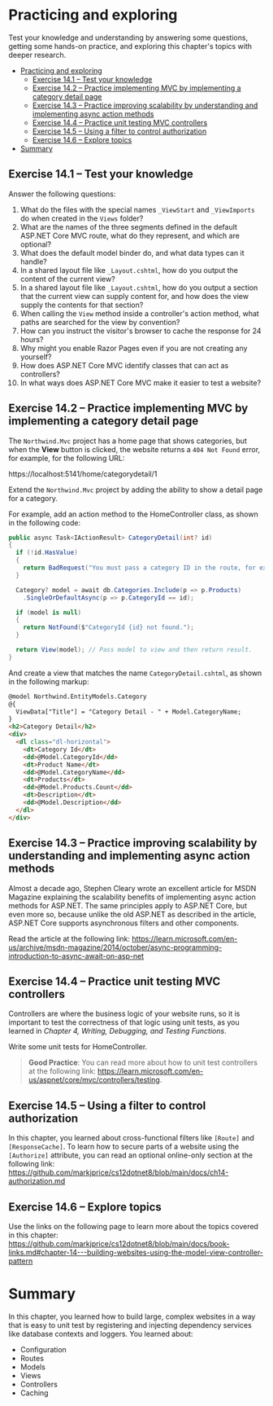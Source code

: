 # Practicing and exploring

Test your knowledge and understanding by answering some questions, getting some hands-on practice, and exploring this chapter's topics with deeper research.

- [Practicing and exploring](#practicing-and-exploring)
  - [Exercise 14.1 – Test your knowledge](#exercise-141--test-your-knowledge)
  - [Exercise 14.2 – Practice implementing MVC by implementing a category detail page](#exercise-142--practice-implementing-mvc-by-implementing-a-category-detail-page)
  - [Exercise 14.3 – Practice improving scalability by understanding and implementing async action methods](#exercise-143--practice-improving-scalability-by-understanding-and-implementing-async-action-methods)
  - [Exercise 14.4 – Practice unit testing MVC controllers](#exercise-144--practice-unit-testing-mvc-controllers)
  - [Exercise 14.5 – Using a filter to control authorization](#exercise-145--using-a-filter-to-control-authorization)
  - [Exercise 14.6 – Explore topics](#exercise-146--explore-topics)
- [Summary](#summary)


## Exercise 14.1 – Test your knowledge

Answer the following questions:

1.	What do the files with the special names `_ViewStart` and `_ViewImports` do when created in the `Views` folder?
2.	What are the names of the three segments defined in the default ASP.NET Core MVC route, what do they represent, and which are optional?
3.	What does the default model binder do, and what data types can it handle?
4.	In a shared layout file like `_Layout.cshtml`, how do you output the content of the current view?
5.	In a shared layout file like `_Layout.cshtml`, how do you output a section that the current view can supply content for, and how does the view supply the contents for that section?
6.	When calling the `View` method inside a controller's action method, what paths are searched for the view by convention?
7.	How can you instruct the visitor's browser to cache the response for 24 hours?
8.	Why might you enable Razor Pages even if you are not creating any yourself?
9.	How does ASP.NET Core MVC identify classes that can act as controllers?
10.	In what ways does ASP.NET Core MVC make it easier to test a website?

## Exercise 14.2 – Practice implementing MVC by implementing a category detail page

The `Northwind.Mvc` project has a home page that shows categories, but when the **View** button is clicked, the website returns a `404 Not Found` error, for example, for the following URL:

https://localhost:5141/home/categorydetail/1

Extend the `Northwind.Mvc` project by adding the ability to show a detail page for a category.

For example, add an action method to the HomeController class, as shown in the following code:
```cs
public async Task<IActionResult> CategoryDetail(int? id)
{
  if (!id.HasValue)
  {
    return BadRequest("You must pass a category ID in the route, for example, /Home/CategoryDetail/6");
  }

  Category? model = await db.Categories.Include(p => p.Products)
    .SingleOrDefaultAsync(p => p.CategoryId == id);

  if (model is null)
  {
    return NotFound($"CategoryId {id} not found.");
  }

  return View(model); // Pass model to view and then return result.
}
```

And create a view that matches the name `CategoryDetail.cshtml`, as shown in the following markup:
```html
@model Northwind.EntityModels.Category
@{
  ViewData["Title"] = "Category Detail - " + Model.CategoryName;
}
<h2>Category Detail</h2>
<div>
  <dl class="dl-horizontal">
    <dt>Category Id</dt>
    <dd>@Model.CategoryId</dd>
    <dt>Product Name</dt>
    <dd>@Model.CategoryName</dd>
    <dt>Products</dt>
    <dd>@Model.Products.Count</dd>
    <dt>Description</dt>
    <dd>@Model.Description</dd>
  </dl>
</div>
```

## Exercise 14.3 – Practice improving scalability by understanding and implementing async action methods

Almost a decade ago, Stephen Cleary wrote an excellent article for MSDN Magazine explaining the scalability benefits of implementing async action methods for ASP.NET. The same principles apply to ASP.NET Core, but even more so, because unlike the old ASP.NET as described in the article, ASP.NET Core supports asynchronous filters and other components.

Read the article at the following link:
https://learn.microsoft.com/en-us/archive/msdn-magazine/2014/october/async-programming-introduction-to-async-await-on-asp-net

## Exercise 14.4 – Practice unit testing MVC controllers

Controllers are where the business logic of your website runs, so it is important to test the correctness of that logic using unit tests, as you learned in *Chapter 4, Writing, Debugging, and Testing Functions*.

Write some unit tests for HomeController.

> **Good Practice**: You can read more about how to unit test controllers at the following link: https://learn.microsoft.com/en-us/aspnet/core/mvc/controllers/testing.

## Exercise 14.5 – Using a filter to control authorization

In this chapter, you learned about cross-functional filters like `[Route]` and `[ResponseCache]`. To learn how to secure parts of a website using the `[Authorize]` attribute, you can read an optional online-only section at the following link:
https://github.com/markjprice/cs12dotnet8/blob/main/docs/ch14-authorization.md

## Exercise 14.6 – Explore topics

Use the links on the following page to learn more about the topics covered in this chapter:
https://github.com/markjprice/cs12dotnet8/blob/main/docs/book-links.md#chapter-14---building-websites-using-the-model-view-controller-pattern

# Summary

In this chapter, you learned how to build large, complex websites in a way that is easy to unit test by registering and injecting dependency services like database contexts and loggers. You learned about:
- Configuration
- Routes
- Models
- Views
- Controllers
- Caching
